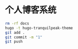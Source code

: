 # 个人博客系统

``` bash
rm -rf docs
hugo -t hugo-tranquilpeak-theme
git add .
git commit -m "1"
git push
```
